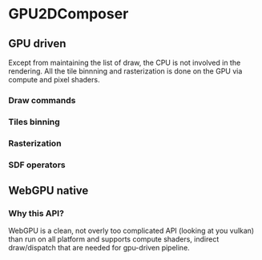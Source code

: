 # GPU2DComposer

## GPU driven

Except from maintaining the list of draw, the CPU is not involved in the rendering. All the tile binnning and rasterization is done on the GPU via compute and pixel shaders.

### Draw commands

### Tiles binning

### Rasterization

### SDF operators

## WebGPU native

### Why this API?

WebGPU is a clean, not overly too complicated API (looking at you vulkan) than run on all platform and supports compute shaders, indirect draw/dispatch that are needed for gpu-driven pipeline.
